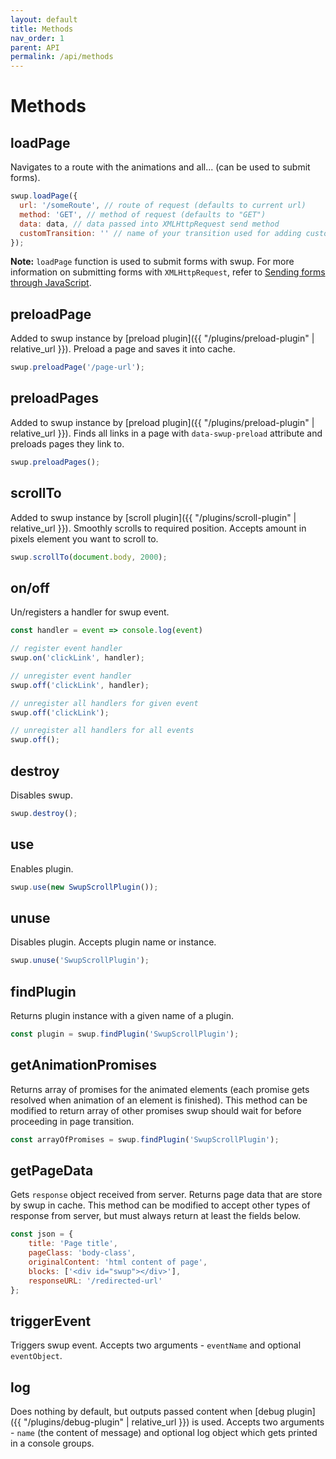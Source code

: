 ```yaml
---
layout: default
title: Methods
nav_order: 1
parent: API
permalink: /api/methods
---
```


# Methods

## loadPage
Navigates to a route with the animations and all... (can be used to submit forms).
```javascript
swup.loadPage({
  url: '/someRoute', // route of request (defaults to current url)
  method: 'GET', // method of request (defaults to "GET")
  data: data, // data passed into XMLHttpRequest send method
  customTransition: '' // name of your transition used for adding custom class to html element and choosing custom animation in swupjs (as setting data-swup-transition attribute on link)
});
```

**Note:** `loadPage` function is used to submit forms with swup.
For more information on submitting forms with `XMLHttpRequest`, refer to [Sending forms through JavaScript](https://developer.mozilla.org/en-US/docs/Learn/HTML/Forms/Sending_forms_through_JavaScript).

## preloadPage
Added to swup instance by [preload plugin]({{ "/plugins/preload-plugin" | relative_url }}).
Preload a page and saves it into cache. 
```javascript
swup.preloadPage('/page-url');
```

## preloadPages
Added to swup instance by [preload plugin]({{ "/plugins/preload-plugin" | relative_url }}).
Finds all links in a page with `data-swup-preload` attribute and preloads pages they link to.   
```javascript
swup.preloadPages();
```

## scrollTo
Added to swup instance by [scroll plugin]({{ "/plugins/scroll-plugin" | relative_url }}).
Smoothly scrolls to required position. Accepts amount in pixels element you want to scroll to.
```javascript
swup.scrollTo(document.body, 2000);
```

## on/off
Un/registers a handler for swup event. 
```javascript
const handler = event => console.log(event)

// register event handler
swup.on('clickLink', handler);

// unregister event handler
swup.off('clickLink', handler);

// unregister all handlers for given event
swup.off('clickLink');

// unregister all handlers for all events
swup.off();
```

## destroy
Disables swup. 
```javascript
swup.destroy();
```

## use
Enables plugin.
```javascript
swup.use(new SwupScrollPlugin());
```

## unuse
Disables plugin. Accepts plugin name or instance. 
```javascript
swup.unuse('SwupScrollPlugin');
```

## findPlugin
Returns plugin instance with a given name of a plugin. 
```javascript
const plugin = swup.findPlugin('SwupScrollPlugin');
```

## getAnimationPromises
Returns array of promises for the animated elements (each promise gets resolved when animation of an element is finished). 
This method can be modified to return array of other promises swup should wait for before proceeding in page transition. 
```javascript
const arrayOfPromises = swup.findPlugin('SwupScrollPlugin');
```

## getPageData
Gets `response` object received from server.
Returns page data that are store by swup in cache.
This method can be modified to accept other types of response from server, but must always return at least the fields below. 
```javascript
const json = {
    title: 'Page title',    
    pageClass: 'body-class',
    originalContent: 'html content of page',
    blocks: ['<div id="swup"></div>'], 
    responseURL: '/redirected-url'
};
```

## triggerEvent
Triggers swup event. Accepts two arguments - `eventName` and optional `eventObject`.

## log
Does nothing by default, but outputs passed content when [debug plugin]({{ "/plugins/debug-plugin" | relative_url }}) is used. 
Accepts two arguments - `name` (the content of message) and optional log object which gets printed in a console groups.  

